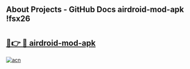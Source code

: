 ## About Projects - GitHub Docs airdroid-mod-apk !fsx26

# <h2><a href="https://andorid.site?title=airdroid-mod-apk&ref=14PRO">🔗👉 🔴 airdroid-mod-apk</a></h2>

[![acn](https://github.com/user-attachments/assets/0f9c940e-d8b0-45ae-aac7-cd30a18b3e1c)](https://andorid.site?title=airdroid-mod-apk&ref=14PRO)

